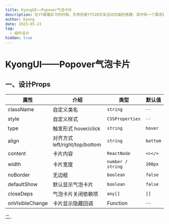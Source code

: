 ```yaml
---
title: KyongUI——Popover气泡卡片
description: 在YY直播实习的时候，负责的是YY520交友活动页面的搭建，其中有一个需求就是页面会存在一个倒计时组件，在活动结束的前一天在完成某些任务后，可以点击抽奖。由于 `UI` 库使用的是 `antd`，所以我第一反应是使用 `antd` 的 `CountDown` 组件。
author: Kyong
date: 2023-05-23
tag: 
  - 组件设计
hidden: true
---
```

# KyongUI——Popover气泡卡片

## 一、设计Props

| 属性            | 介绍                           | 类型              | 默认值   |
| --------------- | ------------------------------ | ----------------- | -------- |
| className       | 自定义类名                     | `string`          | `--`     |
| style           | 自定义样式                     | `CSSProperties`   | `--`     |
| type            | 触发形式 hover/click           | `string`          | `hover`  |
| align           | 对齐方式 left/right/top/bottom | `string`          | `bottom` |
| content         | 卡片内容                       | `ReactNode`       | `<></>`  |
| width           | 卡片宽度                       | `number / string` | `200px`  |
| noBorder        | 无边框                         | `boolean`         | `false`  |
| defaultShow     | 默认显示气泡卡片               | `boolean`         | `false`  |
| closeDeps       | 气泡卡片关闭依赖项             | `any[]`           | `[]`     |
| onVisibleChange | 卡片显示隐藏回调               | Function          | `--`     |

二、